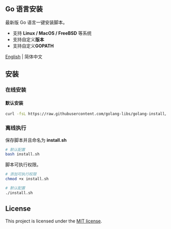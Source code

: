 Go 语言安装
------
最新版 Go 语言一键安装脚本。 
- 支持 **Linux / MacOS / FreeBSD** 等系统
- 支持自定义**版本**
- 支持自定义**GOPATH**

[English](./README.md) | 简体中文

## 安装
### 在线安装
#### 默认安装
```sh
curl -fsL https://raw.githubusercontent.com/golang-libs/golang-install/main/install.sh | bash
```

### 离线执行
保存脚本并且命名为 **install.sh**    

```sh
# 默认配置
bash install.sh
```
  
脚本可执行权限。  
```sh
# 添加可执行权限
chmod +x install.sh   

# 默认配置
./install.sh
```

## License

This project is licensed under the [MIT license](./LICENSE).
